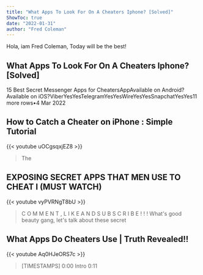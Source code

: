 ```yaml
---
title: "What Apps To Look For On A Cheaters Iphone? [Solved]"
ShowToc: true 
date: "2022-01-31"
author: "Fred Coleman" 
---
```


Hola, iam Fred Coleman, Today will be the best!
## What Apps To Look For On A Cheaters Iphone? [Solved]
15 Best Secret Messenger Apps for CheatersAppAvailable on Android?Available on iOS?ViberYesYesTelegramYesYesWireYesYesSnapchatYesYes11 more rows•4 Mar 2022

## How to Catch a Cheater on iPhone : Simple Tutorial
{{< youtube uOCgsqxjEZ8 >}}
>The 

## EXPOSING SECRET APPS THAT MEN USE TO CHEAT l (MUST WATCH)
{{< youtube vyPVRNgT8bU >}}
>C O M M E N T , L I K E  A N D  S U B S C R I B E   ! ! ! What's good beauty gang, let's talk about these secret 

## What Apps Do Cheaters Use | Truth Revealed!!
{{< youtube Aq0HJeORS7c >}}
>[TIMESTAMPS] 0:00 Intro 0:11 

